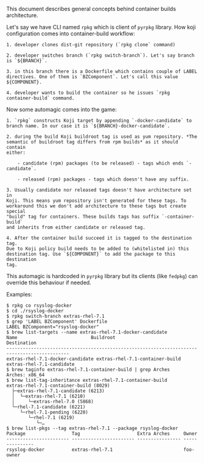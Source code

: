 This document describes general concepts behind container builds architecture.
 
Let's say we have CLI named `rpkg` which is client of `pyrpkg` library. How koji configuration comes into container-build workflow:

    1. developer clones dist-git repository (`rpkg clone` command)

    2. developer switches branch (`rpkg switch-branch`). Let's say branch is `${BRANCH}`.

    3. in this branch there is a Dockerfile which contains couple of LABEL directives. One of them is `BZComponent`. Let's call this value ${COMPONENT}.

    4. developer wants to build the container so he issues `rpkg container-build` command.

Now some automagic comes into the game:

    1. `rpkg` constructs Koji target by appending `-docker-candidate` to branch name. In our case it is `${BRANCH}-docker-candidate`.

    2. during the build Koji buildroot tag is used as yum repository. *The
    semantic of buildroot tag differs from rpm builds* as it should contain
    either:

        - candidate (rpm) packages (to be released) - tags which ends `-candidate`.

        - released (rpm) packages - tags which doesn't have any suffix.

    3. Usually candidate nor released tags doesn't have architecture set in
    Koji. This means yum repository isn't generated for these tags. To
    workaround this we don't add architecture to these tags but create special
    "build" tag for containers. These builds tags has suffix `-container-build`
    and inherits from either candidate or released tag.

    4. After the container build succeed it is tagged to the destination tag.
    Due to Koji policy build needs to be added to (whitelisted in) this
    destination tag. Use `${COMPONENT}` to add the package to this destination
    tag.

This automagic is hardcoded in `pyrpkg` library but its clients (like `fedpkg`) can override this behaviour if needed.

Examples:

    $ rpkg co rsyslog-docker  
    $ cd ./rsyslog-docker  
    $ rpkg switch-branch extras-rhel-7.1  
    $ grep 'LABEL BZComponent' Dockerfile  
    LABEL BZComponent="rsyslog-docker"  
    $ brew list-targets --name extras-rhel-7.1-docker-candidate  
    Name                           Buildroot                      Destination                 
    ---------------------------------------------------------------------------------------------  
    extras-rhel-7.1-docker-candidate extras-rhel-7.1-container-build extras-rhel-7.1-candidate   
    $ brew taginfo extras-rhel-7.1-container-build | grep Arches  
    Arches: x86_64  
    $ brew list-tag-inheritance extras-rhel-7.1-container-build
    extras-rhel-7.1-container-build (8029)  
      ├─extras-rhel-7.1-candidate (6213)
      │  └─extras-rhel-7.1 (6210)  
      │     └─extras-rhel-7.0 (5868)  
      └─rhel-7.1-candidate (6221)  
         └─rhel-7.1-pending (6220)  
            └─rhel-7.1 (6219)  
               └─…  
    $ brew list-pkgs --tag extras-rhel-7.1 --package rsyslog-docker  
    Package                 Tag                     Extra Arches     Owner         
    ----------------------- ----------------------- ---------------- ---------------  
    rsyslog-docker          extras-rhel-7.1                          foo-owner

